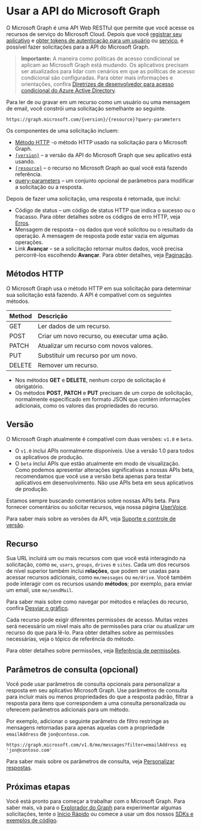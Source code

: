 # <a name="use-the-microsoft-graph-api"></a>Usar a API do Microsoft Graph

O Microsoft Graph é uma API Web RESTful que permite que você acesse os recursos de serviço do Microsoft Cloud. Depois que você [registrar seu aplicativo](auth_register_app_v2.md) e [obter tokens de autenticação para um usuário](auth_v2_user.md) ou [serviço](auth_v2_service.md), é possível fazer solicitações para a API do Microsoft Graph.

> **Importante:**  A maneira como políticas de acesso condicional se aplicam ao Microsoft Graph está mudando. Os aplicativos precisam ser atualizados para lidar com cenários em que as políticas de acesso condicional são configuradas. Para obter mais informações e orientações, confira [Diretrizes de desenvolvedor para acesso condicional do Azure Active Directory]((https://docs.microsoft.com/azure/active-directory/develop/active-directory-conditional-access-developer)).

Para ler de ou gravar em um recurso como um usuário ou uma mensagem de email, você constrói uma solicitação semelhante ao seguinte.

```http
https://graph.microsoft.com/{version}/{resource}?query-parameters
```

Os componentes de uma solicitação incluem:

* [Método HTTP](#http-methods) -o método HTTP usado na solicitação para o Microsoft Graph.
* [`{version}`](#version) – a versão da API do Microsoft Graph que seu aplicativo está usando.
* [`{resource}`](#resource) – o recurso no Microsoft Graph ao qual você está fazendo referência.
* [query-parameters](#query-parameters-optional) – um conjunto opcional de parâmetros para modificar a solicitação ou a resposta.

Depois de fazer uma solicitação, uma resposta é retornada, que inclui: 

* Código de status – um código de status HTTP que indica o sucesso ou o fracasso. Para obter detalhes sobre os códigos de erro HTTP, veja [Erros](errors.md).
* Mensagem de resposta – os dados que você solicitou ou o resultado da operação. A mensagem de resposta pode estar vazia em algumas operações.
* Link **Avançar** – se a solicitação retornar muitos dados, você precisa percorrê-los escolhendo **Avançar**. Para obter detalhes, veja [Paginação](paging.md).

## <a name="http-methods"></a>Métodos HTTP

O Microsoft Graph usa o método HTTP em sua solicitação para determinar sua solicitação está fazendo. A API é compatível com os seguintes métodos.


|**Method** |**Descrição**                             |
| :----- | :------------------------------------------- |
| GET    | Ler dados de um recurso.                   |
| POST   | Criar um novo recurso, ou executar uma ação. |
| PATCH  | Atualizar um recurso com novos valores.           |
| PUT    | Substituir um recurso por um novo.           |
| DELETE | Remover um recurso.                           |

* Nos métodos **GET** e **DELETE**, nenhum corpo de solicitação é obrigatório.
* Os métodos **POST**, **PATCH** e **PUT** precisam de um corpo de solicitação, normalmente especificado em formato JSON que contém informações adicionais, como os valores das propriedades do recurso.

## <a name="version"></a>Versão

O Microsoft Graph atualmente é compatível com duas versões: `v1.0` e `beta`.

* O `v1.0` inclui APIs normalmente disponíveis. Use a versão 1.0 para todos os aplicativos de produção.
* O `beta` inclui APIs que estão atualmente em modo de visualização. Como podemos apresentar alterações significativas a nossas APIs beta, recomendamos que você use a versão beta apenas para testar aplicativos em desenvolvimento. Não use APIs beta em seus aplicativos de produção.

Estamos sempre buscando comentários sobre nossas APIs beta. Para fornecer comentários ou solicitar recursos, veja nossa página [UserVoice]((https://officespdev.uservoice.com/)).

Para saber mais sobre as versões da API, veja [Suporte e controle de versão](versioning_and_support.md).

## <a name="resource"></a>Recurso

Sua URL incluirá um ou mais recursos com que você está interagindo na solicitação, como `me`, `users`, `groups`, `drives` e `sites`. Cada um dos recursos de nível superior também inclui **relações**, que podem ser usadas para acessar recursos adicionais, como `me/messages` ou `me/drive`. Você também pode interagir com os recursos usando **métodos**; por exemplo, para enviar um email, use `me/sendMail`.

Para saber mais sobre como navegar por métodos e relações do recurso, confira [Desviar o gráfico](traverse_the_graph.md). 

Cada recurso pode exigir diferentes permissões de acesso. Muitas vezes será necessário um nível mais alto de permissões para criar ou atualizar um recurso do que para lê-lo. Para obter detalhes sobre as permissões necessárias, veja o tópico de referência do método. 

Para obter detalhes sobre permissões, veja [Referência de permissões](permissions_reference.md).

## <a name="query-parameters-optional"></a>Parâmetros de consulta (opcional)

Você pode usar parâmetros de consulta opcionais para personalizar a resposta em seu aplicativo Microsoft Graph. Use parâmetros de consulta para incluir mais ou menos propriedades do que a resposta padrão, filtrar a resposta para itens que correspondem a uma consulta personalizada ou oferecem parâmetros adicionais para um método.

Por exemplo, adicionar o seguinte parâmetro de filtro restringe as mensagens retornadas para apenas aquelas com a propriedade `emailAddress` de `jon@contoso.com`.

```http
https://graph.microsoft.com/v1.0/me/messages?filter=emailAddress eq 'jon@contoso.com'
```

Para saber mais sobre os parâmetros de consulta, veja [Personalizar respostas](query_parameters.md).

## <a name="next-steps"></a>Próximas etapas

Você está pronto para começar a trabalhar com o Microsoft Graph. Para saber mais, vá para o [Explorador do Graph]((https://developer.microsoft.com/pt-BR/graph/graph-explorer)) para experimentar algumas solicitações, tente o [Início Rápido]((https://developer.microsoft.com/pt-BR/graph/quick-start)) ou comece a usar um dos nossos [SDKs e exemplos de código]((https://developer.microsoft.com/pt-BR/graph/code-samples-and-sdks)).
